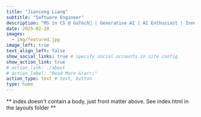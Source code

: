 ```yaml
---
title: "Jiancong Liang"
subtitle: "Software Engineer"
description: "MS in CS @ GaTech🐝 | Generative AI | AI Enthusiast | Innovator in AI-driven solutions for a brighter future"
date: 2025-02-20
images:
  - img/featured.jpg
image_left: true
text_align_left: false
show_social_links: true # specify social accounts in site config
show_action_link: true
# action_link: ./about
# action_label: "Read More &rarr;"
action_type: text # text, button
type: home
---
```


** index doesn't contain a body, just front matter above.
See index.html in the layouts folder **
